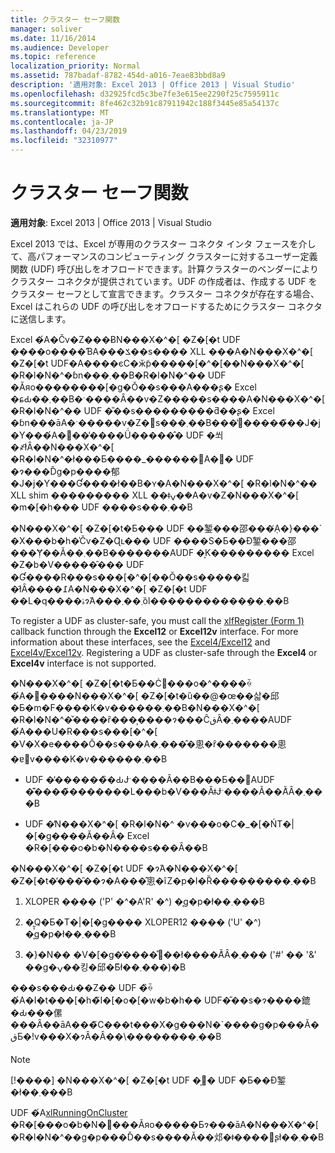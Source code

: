 ```yaml
---
title: クラスター セーフ関数
manager: soliver
ms.date: 11/16/2014
ms.audience: Developer
ms.topic: reference
localization_priority: Normal
ms.assetid: 787badaf-8782-454d-a016-7eae83bbd8a9
description: '適用対象: Excel 2013 | Office 2013 | Visual Studio'
ms.openlocfilehash: d32925fcd5c3be7fe3e615ee2290f25c7595911c
ms.sourcegitcommit: 8fe462c32b91c87911942c188f3445e85a54137c
ms.translationtype: MT
ms.contentlocale: ja-JP
ms.lasthandoff: 04/23/2019
ms.locfileid: "32310977"
---
```

# <a name="cluster-safe-functions"></a>クラスター セーフ関数

**適用対象**: Excel 2013 | Office 2013 | Visual Studio 
  
Excel 2013 では、Excel が専用のクラスター コネクタ インタ フェースを介して、高パフォーマンスのコンピューティング クラスターに対するユーザー定義関数 (UDF) 呼び出しをオフロードできます。計算クラスターのベンダーによりクラスター コネクタが提供されています。UDF の作成者は、作成する UDF をクラスター セーフとして宣言できます。クラスター コネクタが存在する場合、Excel はこれらの UDF の呼び出しをオフロードするためにクラスター コネクタに送信します。
  
Excel �́A�Čv�Z���ɃN���X�^�[ �Z�[�t UDF ����o����ƁA���ݎ��s���� XLL ���A�N���X�^�[ �Z�[�t UDF�A����єC�ӂ̃p�����[�^�[��N���X�^�[ �R�l�N�^�ɓn���܂��B�R�l�N�^�� UDF �Ăяo��������[�g�Ŏ��s���A���ʂ� Excel �ɕԂ��܂��B�ˑ����Ȃ��v�Z�����s����A�N���X�^�[ �R�l�N�^�� UDF �̎��s���������ƌ��ʂ� Excel �ɓn���āA�ˑ�����v�Z�𑱍s���܂��B���̔񓯊�����̃��J�j�Y���́A�񓯊��̓����Ǘ�����̂� UDF �쐬�҂ł͂Ȃ��N���X�^�[ �R�l�N�^�ł���Ƃ����_������΁A�񓯊� UDF �ɂ���Ďg�p����郁�J�j�Y���Ɠ����ł��B�ʏ�A�N���X�^�[ �R�l�N�^�� XLL shim ��������� XLL ��ǂݍ��݁A�v�Z�N���X�^�[ �m�[�h��� UDF ����s���܂��B
  
�N���X�^�[ �Z�[�t�Ƃ��� UDF ��錾���邵���݂́A�}���` �X���b�h�̍Čv�Z�Ɋւ��� UDF ����S�Ƃ��Đ錾���邵���݂Ɏ��Ă��܂��B�������AUDF �͕K��������� Excel �Z�b�V�����̑��� UDF �Ɠ����R���s���[�^�[��Ŏ��s�����킯�ł͂Ȃ����߁A�N���X�^�[ �Z�[�t UDF ��L�q����ۂɂ́A���܂��܂ȍl�����������݂��܂��B
  
To register a UDF as cluster-safe, you must call the [xlfRegister (Form 1)](xlfregister-form-1.md) callback function through the **Excel12** or **Excel12v** interface. For more information about these interfaces, see the [Excel4/Excel12](excel4-excel12.md) and [Excel4v/Excel12v](excel4v-excel12v.md). Registering a UDF as cluster-safe through the **Excel4** or **Excel4v** interface is not supported. 
  
�N���X�^�[ �Z�[�t�Ƃ��Ċ֐���o�^����ꍇ�́A�֐����N���X�^�[ �Z�[�t�ȕ��@�œ��삷�邱�Ƃ�m�F����K�v������܂��B�N���X�^�[ �R�l�N�^�̌����ȓ���͎����ɂ���ĈقȂ�܂����AUDF �́A���U�R���s���[�^�[ �V�X�e����Ŏ��s���A�܂����̂悤�ȓ�������悤�ɐ݌v����K�v������܂��B
  
- UDF �̓������̏�ԂɈˑ����Ȃ��B���Ƃ��΁AUDF �͊����̃�������L���b�V���ȂǂɈˑ����Ă��Ă͂Ȃ�܂���B
    
- UDF �̓N���X�^�[ �R�l�N�^ �v���o�C�_�[�ŃT�|�[�g����Ă��Ȃ� Excel �R�[���o�b�N����s���Ȃ��B
    
�N���X�^�[ �Z�[�t UDF �ɂ́A�N���X�^�[ �Z�[�t�̓���̑��ɂ�A���̂悤�ȋZ�p�I�Ȑ���������܂��B
  
1. XLOPER ���� ('P' �^�A'R' �^) �͎g�p�ł��܂���B
    
2. �͈͎Q�Ƃ�T�|�[�g���� XLOPER12 ���� ('U' �^) �͎g�p�ł��܂���B
    
3. �}�N�� �V�[�g�̓����̊֐��ł����Ă͂Ȃ�܂��� ('#' �� '&amp;' ��g�ݍ��킹�邱�Ƃ͂ł��܂���)�B
    
���s���Ԃ��Z�� UDF �̏ꍇ�́A�I�t���[�h�̃I�[�o�[�w�b�h�� UDF�̎��s�ɂ����鎞�Ԃ���傫���Ȃ��āA���̃C���t���X�g���N�`����g�p���Ă�قƂ�ǃv���X�ɂȂ�Ȃ��\��������܂��B
  
> [!NOTE]
> [!����] �N���X�^�[ �Z�[�t UDF �͔񓯊� UDF �Ƃ��Đ錾�ł��܂���B 
  
UDF �́A[xlRunningOnCluster](xlrunningoncluster.md) �R�[���o�b�N�֐���Ăяo�����Ƃɂ���āA�N���X�^�[ �R�l�N�^��g�p���Ď��s����Ă��邩�ǂ����𔻕ʂł��܂��B 
  

